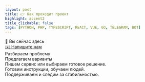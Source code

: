 ```yaml
---
layout: post
title: 👉 Как проходит проект
highlight: accent2
title_clickable: false
tags: [PYTHON, PHP, TYPESCRIPT, REACT, VUE, GO, TELEGRAM, BOT]
---
```


<div class="step-flow" role="list" aria-label="Как проходит проект">
  <div class="step" role="listitem">📍 Вы сейчас здесь</div>
  <div class="step" role="listitem"><a href="/contacts">✉️ Напишите нам</a></div>
  <div class="step" role="listitem">Разбираем проблему</div>
  <div class="step" role="listitem">Предлагаем варианты</div>
  <div class="step" role="listitem">Пишем сервис или выбираем готовое решение.</div>
  <div class="step" role="listitem">Готовим инструкции, обучаем людей.</div>
  <div class="step" role="listitem">Поддерживаем и следим за стабильностью.</div>
</div>
